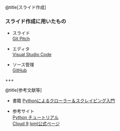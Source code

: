 @title[スライド作成]

### スライド作成に用いたもの

* スライド  
[Git Pitch](https://gitpitch.com/)

* エディタ  
[Visual Studio Code](https://www.microsoft.com/ja-jp/dev/products/code-vs.aspx)

* ソース管理  
[GitHub](https://github.com/)

+++

@title[参考文献等]

* 書籍
[Pythonによるクローラー＆スクレイピング入門](https://honto.jp/ebook/pd_28763986.html)

* 参考サイト  
[Python チュートリアル](https://docs.python.jp/3/tutorial/index.html)  
[Cloud 9](https://paiza.io/ja)
[lxml公式ページ](http://lxml.de/)